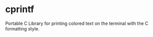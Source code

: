 # cprintf
Portable C Library for printing colored text on the terminal with the C formatting style.
